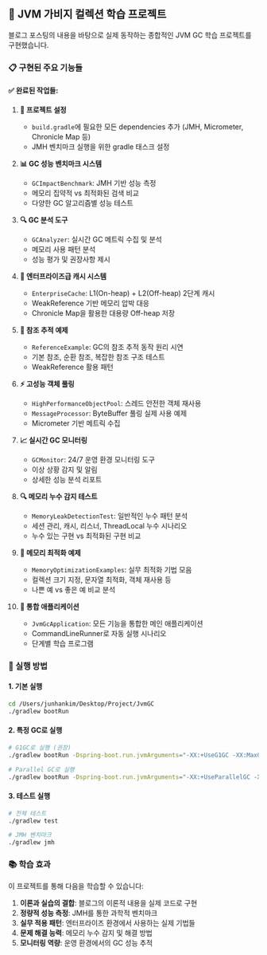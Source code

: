 ## 🎉 JVM 가비지 컬렉션 학습 프로젝트

블로그 포스팅의 내용을 바탕으로 실제 동작하는 종합적인 JVM GC 학습 프로젝트를 구현했습니다.

### 📋 구현된 주요 기능들

#### ✅ 완료된 작업들:

1. **🔧 프로젝트 설정**
    - `build.gradle`에 필요한 모든 dependencies 추가 (JMH, Micrometer, Chronicle Map 등)
    - JMH 벤치마크 실행을 위한 gradle 태스크 설정

2. **📊 GC 성능 벤치마크 시스템**
    - `GCImpactBenchmark`: JMH 기반 성능 측정
    - 메모리 집약적 vs 최적화된 검색 비교
    - 다양한 GC 알고리즘별 성능 테스트

3. **🔍 GC 분석 도구**
    - `GCAnalyzer`: 실시간 GC 메트릭 수집 및 분석
    - 메모리 사용 패턴 분석
    - 성능 평가 및 권장사항 제시

4. **💾 엔터프라이즈급 캐시 시스템**
    - `EnterpriseCache`: L1(On-heap) + L2(Off-heap) 2단계 캐시
    - WeakReference 기반 메모리 압박 대응
    - Chronicle Map을 활용한 대용량 Off-heap 저장

5. **🔗 참조 추적 예제**
    - `ReferenceExample`: GC의 참조 추적 동작 원리 시연
    - 기본 참조, 순환 참조, 복잡한 참조 구조 테스트
    - WeakReference 활용 패턴

6. **⚡ 고성능 객체 풀링**
    - `HighPerformanceObjectPool`: 스레드 안전한 객체 재사용
    - `MessageProcessor`: ByteBuffer 풀링 실제 사용 예제
    - Micrometer 기반 메트릭 수집

7. **📈 실시간 GC 모니터링**
    - `GCMonitor`: 24/7 운영 환경 모니터링 도구
    - 이상 상황 감지 및 알림
    - 상세한 성능 분석 리포트

8. **🔍 메모리 누수 감지 테스트**
    - `MemoryLeakDetectionTest`: 일반적인 누수 패턴 분석
    - 세션 관리, 캐시, 리스너, ThreadLocal 누수 시나리오
    - 누수 있는 구현 vs 최적화된 구현 비교

9. **🚀 메모리 최적화 예제**
    - `MemoryOptimizationExamples`: 실무 최적화 기법 모음
    - 컬렉션 크기 지정, 문자열 최적화, 객체 재사용 등
    - 나쁜 예 vs 좋은 예 비교 분석

10. **🎯 통합 애플리케이션**
    - `JvmGcApplication`: 모든 기능을 통합한 메인 애플리케이션
    - CommandLineRunner로 자동 실행 시나리오
    - 단계별 학습 프로그램

### 🚀 실행 방법

#### 1. 기본 실행
```bash
cd /Users/junhankim/Desktop/Project/JvmGC
./gradlew bootRun
```

#### 2. 특정 GC로 실행
```bash
# G1GC로 실행 (권장)
./gradlew bootRun -Dspring-boot.run.jvmArguments="-XX:+UseG1GC -XX:MaxGCPauseMillis=100 -Xms4g -Xmx4g"

# Parallel GC로 실행
./gradlew bootRun -Dspring-boot.run.jvmArguments="-XX:+UseParallelGC -Xms4g -Xmx4g"
```

#### 3. 테스트 실행
```bash
# 전체 테스트
./gradlew test

# JMH 벤치마크
./gradlew jmh
```

### 📚 학습 효과

이 프로젝트를 통해 다음을 학습할 수 있습니다:

1. **이론과 실습의 결합**: 블로그의 이론적 내용을 실제 코드로 구현
2. **정량적 성능 측정**: JMH를 통한 과학적 벤치마크
3. **실무 적용 패턴**: 엔터프라이즈 환경에서 사용하는 실제 기법들
4. **문제 해결 능력**: 메모리 누수 감지 및 해결 방법
5. **모니터링 역량**: 운영 환경에서의 GC 성능 추적